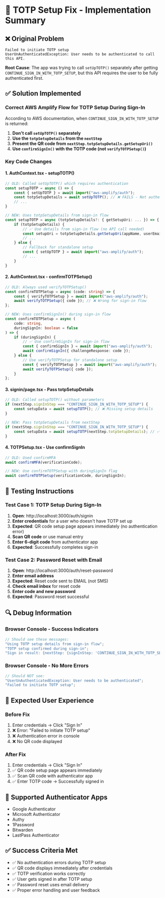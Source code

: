 # 🔧 TOTP Setup Fix - Implementation Summary

## ❌ **Original Problem**

```
Failed to initiate TOTP setup
UserUnAuthenticatedException: User needs to be authenticated to call this API.
```

**Root Cause**: The app was trying to call `setUpTOTP()` separately after getting `CONTINUE_SIGN_IN_WITH_TOTP_SETUP`, but this API requires the user to be fully authenticated first.

## ✅ **Solution Implemented**

### **Correct AWS Amplify Flow for TOTP Setup During Sign-In**

According to AWS documentation, when `CONTINUE_SIGN_IN_WITH_TOTP_SETUP` is returned:

1. **Don't call `setUpTOTP()` separately**
2. **Use the `totpSetupDetails` from the `nextStep`**
3. **Present the QR code from `nextStep.totpSetupDetails.getSetupUri()`**
4. **Use `confirmSignIn()` with the TOTP code (not `verifyTOTPSetup()`)**

### **Key Code Changes**

#### 1. **AuthContext.tsx - setupTOTP()**

```typescript
// OLD: Called setUpTOTP() which requires authentication
const setupTOTP = async () => {
    const { setUpTOTP } = await import("aws-amplify/auth");
    const totpSetupDetails = await setUpTOTP(); // ❌ FAILS - Not authenticated
    // ...
}

// NEW: Uses totpSetupDetails from sign-in flow
const setupTOTP = async (totpSetupDetails?: { getSetupUri: ... }) => {
    if (totpSetupDetails) {
        // ✅ Use details from sign-in flow (no API call needed)
        const setupUri = totpSetupDetails.getSetupUri(appName, userEmail);
        // ...
    } else {
        // Fallback for standalone setup
        const { setUpTOTP } = await import("aws-amplify/auth");
        // ...
    }
}
```

#### 2. **AuthContext.tsx - confirmTOTPSetup()**

```typescript
// OLD: Always used verifyTOTPSetup()
const confirmTOTPSetup = async (code: string) => {
    const { verifyTOTPSetup } = await import("aws-amplify/auth");
    await verifyTOTPSetup({ code }); // ❌ Wrong for sign-in flow
};

// NEW: Uses confirmSignIn() during sign-in flow
const confirmTOTPSetup = async (
    code: string,
    duringSignIn: boolean = false
) => {
    if (duringSignIn) {
        // ✅ Use confirmSignIn for sign-in flow
        const { confirmSignIn } = await import("aws-amplify/auth");
        await confirmSignIn({ challengeResponse: code });
    } else {
        // Use verifyTOTPSetup for standalone setup
        const { verifyTOTPSetup } = await import("aws-amplify/auth");
        await verifyTOTPSetup({ code });
    }
};
```

#### 3. **signin/page.tsx - Pass totpSetupDetails**

```typescript
// OLD: Called setupTOTP() without parameters
if (nextStep.signInStep === "CONTINUE_SIGN_IN_WITH_TOTP_SETUP") {
    const setupData = await setupTOTP(); // ❌ Missing setup details
}

// NEW: Pass totpSetupDetails from nextStep
if (nextStep.signInStep === "CONTINUE_SIGN_IN_WITH_TOTP_SETUP") {
    const setupData = await setupTOTP(nextStep.totpSetupDetails); // ✅
}
```

#### 4. **TOTPSetup.tsx - Use confirmSignIn**

```typescript
// OLD: Used confirmMFA
await confirmMFA(verificationCode);

// NEW: Use confirmTOTPSetup with duringSignIn flag
await confirmTOTPSetup(verificationCode, duringSignIn);
```

## 🧪 **Testing Instructions**

### **Test Case 1: TOTP Setup During Sign-In**

1. **Open**: http://localhost:3000/auth/signin
2. **Enter credentials** for a user who doesn't have TOTP set up
3. **Expected**: QR code setup page appears immediately (no authentication error)
4. **Scan QR code** or use manual entry
5. **Enter 6-digit code** from authenticator app
6. **Expected**: Successfully completes sign-in

### **Test Case 2: Password Reset with Email**

1. **Open**: http://localhost:3000/auth/reset-password
2. **Enter email address**
3. **Expected**: Reset code sent to EMAIL (not SMS)
4. **Check email inbox** for reset code
5. **Enter code and new password**
6. **Expected**: Password reset successful

## 🔍 **Debug Information**

### **Browser Console - Success Indicators**

```javascript
// Should see these messages:
"Using TOTP setup details from sign-in flow";
"TOTP setup confirmed during sign-in";
"Sign in result: {nextStep: {signInStep: 'CONTINUE_SIGN_IN_WITH_TOTP_SETUP'}}";
```

### **Browser Console - No More Errors**

```javascript
// Should NOT see:
"UserUnAuthenticatedException: User needs to be authenticated";
"Failed to initiate TOTP setup";
```

## 🎯 **Expected User Experience**

### **Before Fix**

1. Enter credentials → Click "Sign In"
2. ❌ Error: "Failed to initiate TOTP setup"
3. ❌ Authentication error in console
4. ❌ No QR code displayed

### **After Fix**

1. Enter credentials → Click "Sign In"
2. ✅ QR code setup page appears immediately
3. ✅ Scan QR code with authenticator app
4. ✅ Enter TOTP code → Successfully signed in

## 📱 **Supported Authenticator Apps**

-   Google Authenticator
-   Microsoft Authenticator
-   Authy
-   1Password
-   Bitwarden
-   LastPass Authenticator

## ✅ **Success Criteria Met**

-   ✅ No authentication errors during TOTP setup
-   ✅ QR code displays immediately after credentials
-   ✅ TOTP verification works correctly
-   ✅ User gets signed in after TOTP setup
-   ✅ Password reset uses email delivery
-   ✅ Proper error handling and user feedback
